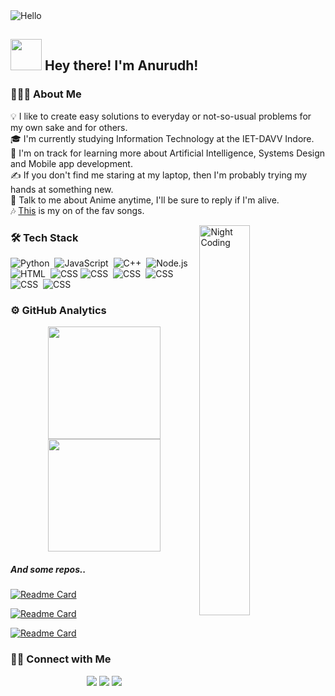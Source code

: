 <img alt="Hello" src="https://media4.giphy.com/media/TNf5oSRelTeI8/giphy.gif?cid=ecf05e47dgofn8w6eqsz8lsx4fpm6d1kjv3i0wdprj2eu2e6&rid=giphy.gif&ct=g" />
<h2> 
<img src="https://media0.giphy.com/media/LPgFwCQg4HQBvPihcn/giphy.gif?cid=790b76113845e1515e9a768b7f4a677f29364c352fe098c8&rid=giphy.gif&ct=g)" width="50"> Hey there! I'm Anurudh! </h2>


### 👨🏻‍💻 About Me

💡 I like to create easy solutions to everyday or not-so-usual problems for my own sake and for others.\
🎓 I'm currently studying Information Technology at the IET-DAVV Indore.\
🌱 I'm on track for learning more about Artificial Intelligence, Systems Design and Mobile app development.\
✍️ If you don't find me staring at my laptop, then I'm probably trying my hands at something new.\
💬 Talk to me about Anime anytime, I'll be sure to reply if I'm alive.\
🎶 [This](https://open.spotify.com/track/69WAiCaEdxACKzB4B7Bv27) is my on of the fav songs.

<img alt="Night Coding" src="https://media2.giphy.com/media/du3J3cXyzhj75IOgvA/giphy.gif?cid=790b7611264248bff62eb3d1938f196733ba9030a16f9963&rid=giphy.gif&ct=g" align="right" width=40%/>

### 🛠 Tech Stack

![Python](https://img.shields.io/badge/-Python-05122A?style=flat&logo=python)&nbsp;   ![JavaScript](https://img.shields.io/badge/-JavaScript-05122A?style=flat&logo=javascript)&nbsp; ![C++](https://img.shields.io/badge/-C++-05122A?style=flat&logo=C%2B%2B&logoColor=00599C)&nbsp; ![Node.js](https://img.shields.io/badge/-Node.js-05122A?style=flat&logo=node.js)&nbsp; ![HTML](https://img.shields.io/badge/-HTML-05122A?style=flat&logo=HTML5)&nbsp; ![CSS](https://img.shields.io/badge/-CSS-05122A?style=flat&logo=CSS3&logoColor=1572B6)&nbsp;![CSS](https://img.shields.io/badge/-Kotlin-05122A?style=flat&logo=KOTLIN&logoColor=1572B6)&nbsp; ![CSS](https://img.shields.io/badge/-Flutter-05122A?style=flat&logo=FLUTTER&logoColor=1572B6)&nbsp; ![CSS](https://img.shields.io/badge/-React-05122A?style=flat&logo=REACT&logoColor=1572B6)&nbsp; ![CSS](https://img.shields.io/badge/-Express-05122A?style=flat&logo=EXPRESS&logoColor=1572B6)&nbsp; ![CSS](https://img.shields.io/badge/-Django-05122A?style=flat&logo=DJANGO&logoColor=1572B6)&nbsp; 



### ⚙️ GitHub Analytics

<p align="center">
<a href="https://github.com/AVS1508">
  <img height="180em" src="https://github-readme-stats-eight-theta.vercel.app/api?username=raavann&show_icons=true&theme=algolia&include_all_commits=true&count_private=true"/>
  <img height="180em" src="https://github-readme-stats-eight-theta.vercel.app/api/top-langs/?username=raavann&layout=compact&langs_count=8&theme=algolia"/>
</a>
</p>

##### And some repos..
[![Readme Card](https://github-readme-stats.vercel.app/api/pin/?username=raavann&repo=senpai-discord-bot&theme=github_dark)](https://github.com/raavann/senpai-discord-bot)

[![Readme Card](https://github-readme-stats.vercel.app/api/pin/?username=raavann&repo=ietattendance&theme=github_dark)](https://github.com/raavann/ietattendance)

[![Readme Card](https://github-readme-stats.vercel.app/api/pin/?username=raavann&repo=attendancebot&theme=github_dark)](https://github.com/raavann/attendacebot)


### 🤝🏻 Connect with Me

<p align="center">
<a href="https://www.linkedin.com/in/anurudh-mhatre-65884a190/"><img src="https://img.shields.io/badge/-Anurudh%20Mhatre-0077B5?style=flat&logo=Linkedin&logoColor=white"/></a>
<a href="mailto:itsraavann@gmail.com"><img src="https://img.shields.io/badge/-itsraavann@gmail.com-D14836?style=flat&logo=Gmail&logoColor=white"/></a>
<a href="https://www.instagram.com/raa.vann/"><img src="https://img.shields.io/badge/raa.vann_-E4405F?style=flat&logo=Instagram&logoColor=white"/></a>

